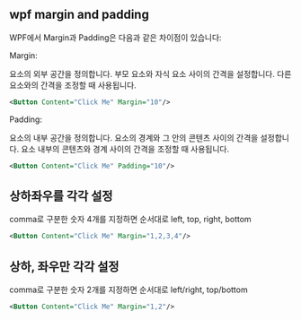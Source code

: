 ## wpf margin and padding

WPF에서 Margin과 Padding은 다음과 같은 차이점이 있습니다:

Margin:

요소의 외부 공간을 정의합니다.
부모 요소와 자식 요소 사이의 간격을 설정합니다.
다른 요소와의 간격을 조정할 때 사용됩니다.

```xml
<Button Content="Click Me" Margin="10"/>
```

Padding:

요소의 내부 공간을 정의합니다.
요소의 경계와 그 안의 콘텐츠 사이의 간격을 설정합니다.
요소 내부의 콘텐츠와 경계 사이의 간격을 조정할 때 사용됩니다.

```xml
<Button Content="Click Me" Padding="10"/>
```

## 상하좌우를 각각 설정

comma로 구분한 숫자 4개를 지정하면 순서대로 left, top, right, bottom

```xml
<Button Content="Click Me" Margin="1,2,3,4"/>
```

## 상하, 좌우만 각각 설정

comma로 구분한 숫자 2개를 지정하면 순서대로 left/right, top/bottom

```xml
<Button Content="Click Me" Margin="1,2"/>
```
